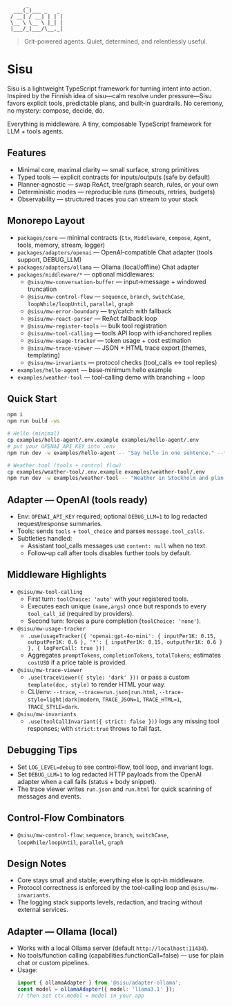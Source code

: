 ```
      _           
  ___(_)___ _   _ 
 / __| / __| | | |
 \__ \ \__ \ |_| |
 |___/_|___/\__,_|         
```
> Grit-powered agents. Quiet, determined, and relentlessly useful.

# Sisu

Sisu is a lightweight TypeScript framework for turning intent into action. Inspired by the Finnish idea of sisu—calm resolve under pressure—Sisu favors explicit tools, predictable plans, and built‑in guardrails. No ceremony, no mystery: compose, decide, do.

Everything is middleware. A tiny, composable TypeScript framework for LLM + tools agents.

## Features
- Minimal core, maximal clarity — small surface, strong primitives
- Typed tools — explicit contracts for inputs/outputs (safe by default)
- Planner‑agnostic — swap ReAct, tree/graph search, rules, or your own
- Deterministic modes — reproducible runs (timeouts, retries, budgets)
- Observability — structured traces you can stream to your stack

## Monorepo Layout
- `packages/core` — minimal contracts (`Ctx`, `Middleware`, `compose`, `Agent`, tools, memory, stream, logger)
- `packages/adapters/openai` — OpenAI‑compatible Chat adapter (tools support, DEBUG_LLM)
- `packages/adapters/ollama` — Ollama (local/offline) Chat adapter
- `packages/middleware/*` — optional middlewares:
  - `@sisu/mw-conversation-buffer` — input→message + windowed truncation
  - `@sisu/mw-control-flow` — `sequence`, `branch`, `switchCase`, `loopWhile/loopUntil`, `parallel`, `graph`
  - `@sisu/mw-error-boundary` — try/catch with fallback
  - `@sisu/mw-react-parser` — ReAct fallback loop
  - `@sisu/mw-register-tools` — bulk tool registration
  - `@sisu/mw-tool-calling` — tools API loop with id‑anchored replies
  - `@sisu/mw-usage-tracker` — token usage + cost estimation
  - `@sisu/mw-trace-viewer` — JSON + HTML trace export (themes, templating)
  - `@sisu/mw-invariants` — protocol checks (tool_calls ↔ tool replies)
- `examples/hello-agent` — base‑minimum hello example
- `examples/weather-tool` — tool‑calling demo with branching + loop

## Quick Start
```bash
npm i
npm run build -ws

# Hello (minimal)
cp examples/hello-agent/.env.example examples/hello-agent/.env
# put your OPENAI_API_KEY into .env
npm run dev -w examples/hello-agent -- "Say hello in one sentence." --trace --trace-style=modern

# Weather tool (tools + control flow)
cp examples/weather-tool/.env.example examples/weather-tool/.env
npm run dev -w examples/weather-tool -- "Weather in Stockholm and plan a fika." --trace --trace-style=dark
```

## Adapter — OpenAI (tools ready)
- Env: `OPENAI_API_KEY` required; optional `DEBUG_LLM=1` to log redacted request/response summaries.
- Tools: sends `tools` + `tool_choice` and parses `message.tool_calls`.
- Subtleties handled:
  - Assistant tool_calls messages use `content: null` when no text.
  - Follow‑up call after tools disables further tools by default.

## Middleware Highlights
- `@sisu/mw-tool-calling`
  - First turn: `toolChoice: 'auto'` with your registered tools.
  - Executes each unique `(name,args)` once but responds to every `tool_call_id` (required by providers).
  - Second turn: forces a pure completion (`toolChoice: 'none'`).
- `@sisu/mw-usage-tracker`
  - `.use(usageTracker({ 'openai:gpt-4o-mini': { inputPer1K: 0.15, outputPer1K: 0.6 }, '*': { inputPer1K: 0.15, outputPer1K: 0.6 } }, { logPerCall: true }))`
  - Aggregates `promptTokens`, `completionTokens`, `totalTokens`; estimates `costUSD` if a price table is provided.
- `@sisu/mw-trace-viewer`
  - `.use(traceViewer({ style: 'dark' }))` or pass a custom `template(doc, style)` to render HTML your way.
  - CLI/env: `--trace`, `--trace=run.json|run.html`, `--trace-style=light|dark|modern`, `TRACE_JSON=1`, `TRACE_HTML=1`, `TRACE_STYLE=dark`.
- `@sisu/mw-invariants`
  - `.use(toolCallInvariant({ strict: false }))` logs any missing tool responses; with `strict:true` throws to fail fast.

## Debugging Tips
- Set `LOG_LEVEL=debug` to see control‑flow, tool loop, and invariant logs.
- Set `DEBUG_LLM=1` to log redacted HTTP payloads from the OpenAI adapter when a call fails (status + body snippet).
- The trace viewer writes `run.json` and `run.html` for quick scanning of messages and events.

## Control‑Flow Combinators
- `@sisu/mw-control-flow`: `sequence`, `branch`, `switchCase`, `loopWhile/loopUntil`, `parallel`, `graph`

## Design Notes
- Core stays small and stable; everything else is opt‑in middleware.
- Protocol correctness is enforced by the tool‑calling loop and `@sisu/mw-invariants`.
- The logging stack supports levels, redaction, and tracing without external services.
## Adapter — Ollama (local)
- Works with a local Ollama server (default `http://localhost:11434`).
- No tools/function calling (capabilities.functionCall=false) — use for plain chat or custom pipelines.
- Usage:
  ```ts
  import { ollamaAdapter } from '@sisu/adapter-ollama';
  const model = ollamaAdapter({ model: 'llama3.1' });
  // then set ctx.model = model in your app
  ```
